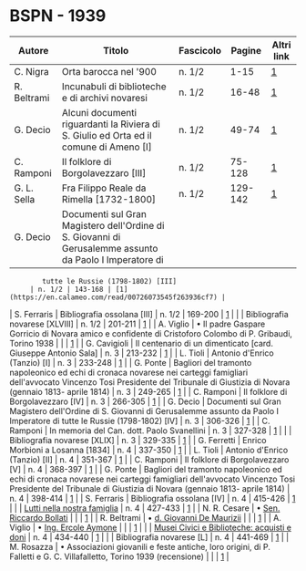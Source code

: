 # BSPN - 1939

| Autore      | Titolo                                                                                                  | Fascicolo | Pagine  | Altri link                                             |
|-------------|---------------------------------------------------------------------------------------------------------|-----------|---------|--------------------------------------------------------|
| C. Nigra    | Orta barocca nel '900                                                                                   | n. 1/2    | 1-15    | [1](https://en.calameo.com/read/00726073545f263936cf7) |
| R. Beltrami | Incunabuli di biblioteche e di archivi novaresi                                                         | n. 1/2    | 16-48   | [1](https://en.calameo.com/read/00726073545f263936cf7) |
| G. Decio    | Alcuni documenti riguardanti la Riviera di S. Giulio ed Orta ed il comune di Ameno [I]                  | n. 1/2    | 49-74   | [1](https://en.calameo.com/read/00726073545f263936cf7) |
| C. Ramponi  | Il folklore di Borgolavezzaro [III]                                                                     | n. 1/2    | 75-128  | [1](https://en.calameo.com/read/00726073545f263936cf7) |
| G. L. Sella | Fra Filippo Reale da Rimella [1732-1800]                                                                | n. 1/2    | 129-142 | [1](https://en.calameo.com/read/00726073545f263936cf7) |
| G. Decio    | Documenti sul Gran Magistero dell'Ordine di S. Giovanni di Gerusalemme assunto da Paolo I Imperatore di 

            tutte le Russie (1798-1802) [III]
         | n. 1/2 | 143-168 | [1](https://en.calameo.com/read/00726073545f263936cf7) |

| S. Ferraris | Bibliografia ossolana [III] | n. 1/2 | 169-200 | [1](https://en.calameo.com/read/00726073545f263936cf7) |
| | Bibliografia novarese [XLVIII] | n. 1/2 | 201-211 | [1](https://en.calameo.com/read/00726073545f263936cf7) |
| A. Viglio | • Il padre Gaspare Gorricio di Novara amico e confidente di Cristoforo Colombo di P. Gribaudi, Torino
1938
| | | [1](https://en.calameo.com/read/00726073545f263936cf7) |
| G. Cavigioli | Il centenario di un dimenticato [card. Giuseppe Antonio Sala] | n. 3 | 213-232 | [1](https://en.calameo.com/read/007260735bd3b1a022165) |
| L. Tioli | Antonio d'Enrico (Tanzio) [I] | n. 3 | 233-248 | [1](https://en.calameo.com/read/007260735bd3b1a022165) |
| G. Ponte | Bagliori del tramonto napoleonico ed echi di cronaca novarese nei carteggi famigliari dell'avvocato
Vincenzo
Tosi Presidente del Tribunale di Giustizia di Novara (gennaio 1813- aprile 1814)
| n. 3 | 249-265 | [1](https://en.calameo.com/read/007260735bd3b1a022165) |
| C. Ramponi | Il folklore di Borgolavezzaro [IV] | n. 3 | 266-305 | [1](https://en.calameo.com/read/007260735bd3b1a022165) |
| G. Decio | Documenti sul Gran Magistero dell'Ordine di S. Giovanni di Gerusalemme assunto da Paolo I Imperatore di
tutte le Russie (1798-1802) [IV]
| n. 3 | 306-326 | [1](https://en.calameo.com/read/007260735bd3b1a022165) |
| C. Ramponi | In memoria del Can. dott. Paolo Svanellini | n. 3 | 327-328 | [1](https://en.calameo.com/read/007260735bd3b1a022165) |
| | Bibliografia novarese [XLIX] | n. 3 | 329-335 | [1](https://en.calameo.com/read/007260735bd3b1a022165) |
| G. Ferretti | Enrico Morbioni a Losanna [1834] | n. 4 | 337-350 | [1](https://en.calameo.com/read/007260735a0ad3a28dceb) |
| L. Tioli | Antonio d'Enrico (Tanzio) [II] | n. 4 | 351-367 | [1](https://en.calameo.com/read/007260735a0ad3a28dceb) |
| C. Ramponi | Il folklore di Borgolavezzaro [V] | n. 4 | 368-397 | [1](https://en.calameo.com/read/007260735a0ad3a28dceb) |
| G. Ponte | Bagliori del tramonto napoleonico ed echi di cronaca novarese nei carteggi famigliari dell'avvocato
Vincenzo
Tosi Presidente del Tribunale di Giustizia di Novara (gennaio 1813- aprile 1814)
| n. 4 | 398-414 | [1](https://en.calameo.com/read/007260735a0ad3a28dceb) |
| S. Ferraris | Bibliografia ossolana [IV] | n. 4 | 415-426 | [1](https://en.calameo.com/read/007260735a0ad3a28dceb) |
| | [Lutti nella nostra famiglia](http://www.ssno.it/BSPNo/bspn_not39.html#394a) | n. 4 | 427-433 | [1](https://en.calameo.com/read/007260735a0ad3a28dceb) |
| N. R.
Cesare | • [Sen. Riccardo Bollati](http://www.ssno.it/BSPNo/bspn_not39.html#394boll) | | | [1](https://en.calameo.com/read/007260735a0ad3a28dceb) |
| R.
Beltrami | • [d. Giovanni De Maurizii](http://www.ssno.it/BSPNo/bspn_not39.html#394dema) | | | [1](https://en.calameo.com/read/007260735a0ad3a28dceb) |
| A.
Viglio | • [Ing. Ercole Aymone](http://www.ssno.it/BSPNo/bspn_not39.html#394aymo) | | | [1](https://en.calameo.com/read/007260735a0ad3a28dceb) |
| | [Musei Civici e Biblioteche: acquisti e doni](http://www.ssno.it/BSPNo/bspn_not39.html#394b) | n. 4 | 434-440 | [1](https://en.calameo.com/read/007260735a0ad3a28dceb) |
| | Bibliografia novarese [L] | n. 4 | 441-469 | [1](https://en.calameo.com/read/007260735a0ad3a28dceb) |
| M. Rosazza | • Associazioni giovanili e feste antiche, loro origini, di P. Falletti e G. C. Villafalletto, Torino
1939 (recensione)
| | | [1](https://en.calameo.com/read/007260735a0ad3a28dceb) |
